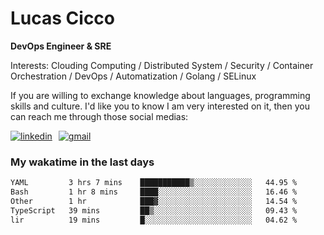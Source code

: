 # Lucas Cicco

**DevOps Engineer & SRE**

Interests: Clouding Computing / Distributed System / Security / Container Orchestration / DevOps / Automatization / Golang / SELinux

If you are willing to exchange knowledge about languages, programming skills and culture. I'd like you to know I am very interested on it, then you can reach me through those social medias:

<div style="display: flex; align-items: center; gap: 10px;">
  <a href="https://www.linkedin.com/in/lucas-vitor-de-cicco" target="_blank">
    <img
      src="https://img.shields.io/badge/-LinkedIn-%230077B5?style=for-the-badge&logo=linkedin&logoColor=white"
      alt="linkedin"
      target="_blank" 
    />
  </a>
  <a href="mailto:lucasvitorx1@gmail.com">
      <img
        src="https://img.shields.io/badge/-Gmail-%23333?style=for-the-badge&logo=gmail&logoColor=white"
        alt="gmail"
        target="_blank"
      />
  </a>
</div>

### My wakatime in the last days

<!--START_SECTION:waka-->

```txt
YAML         3 hrs 7 mins    ███████████▒░░░░░░░░░░░░░   44.95 %
Bash         1 hr 8 mins     ████░░░░░░░░░░░░░░░░░░░░░   16.46 %
Other        1 hr            ███▓░░░░░░░░░░░░░░░░░░░░░   14.54 %
TypeScript   39 mins         ██▒░░░░░░░░░░░░░░░░░░░░░░   09.43 %
lir          19 mins         █░░░░░░░░░░░░░░░░░░░░░░░░   04.62 %
```

<!--END_SECTION:waka-->

